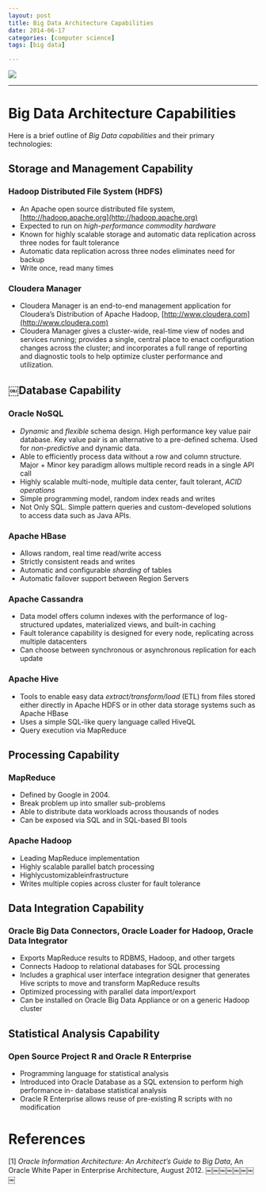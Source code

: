 ```yaml
---
layout: post
title: Big Data Architecture Capabilities
date: 2014-06-17
categories: [computer science]
tags: [big data]

---
```




[![](http://sungsoo.github.com/images/capabilities.png)](http://sungsoo.github.com/images/capabilities.png)

---

# Big Data Architecture Capabilities

Here is a brief outline of *Big Data capabilities* and their primary technologies:


## Storage and Management Capability

### Hadoop Distributed File System (HDFS)


* An Apache open source distributed file system, [http://hadoop.apache.org](http://hadoop.apache.org)
* Expected to run on *high-performance commodity hardware*
* Known for highly scalable storage and automatic data replication across three nodes for fault tolerance
* Automatic data replication across three nodes eliminates need for backup
* Write once, read many times 

### Cloudera Manager


* Cloudera Manager is an end-to-end management application for Cloudera’s Distribution of Apache Hadoop, [http://www.cloudera.com](http://www.cloudera.com)
* Cloudera Manager gives a cluster-wide, real-time view of nodes and services running; provides a single, central place to enact configuration changes across the cluster; and incorporates a full range of reporting and diagnostic tools to help optimize cluster performance and utilization.

## ￼Database Capability

### Oracle NoSQL

* *Dynamic* and *flexible* schema design. High performance key value pair database. Key value
pair is an alternative to a pre-defined schema. Used for *non-predictive* and dynamic data.
* Able to efficiently process data without a row and column structure. Major + Minor key paradigm allows multiple record reads in a single API call
* Highly scalable multi-node, multiple data center, fault tolerant, *ACID operations*
* Simple programming model, random index reads and writes
* Not Only SQL. Simple pattern queries and custom-developed solutions to access data such as Java APIs.


### Apache HBase 


* Allows random, real time read/write access
* Strictly consistent reads and writes
* Automatic and configurable *sharding* of tables
* Automatic failover support between Region Servers


### Apache Cassandra


* Data model offers column indexes with the performance of log-structured updates, materialized views, and built-in caching
* Fault tolerance capability is designed for every node, replicating across multiple datacenters
* Can choose between synchronous or asynchronous replication for each update 


### Apache Hive


* Tools to enable easy data *extract/transform/load* (ETL) from files stored either directly in Apache HDFS or in other data storage systems such as Apache HBase
* Uses a simple SQL-like query language called HiveQL
* Query execution via MapReduce

## Processing Capability

### MapReduce

* Defined by Google in 2004. 
* Break problem up into smaller sub-problems
* Able to distribute data workloads across thousands of nodes
* Can be exposed via SQL and in SQL-based BI tools

### Apache Hadoop


* Leading MapReduce implementation
* Highly scalable parallel batch processing
* Highlycustomizableinfrastructure
* Writes multiple copies across cluster for fault tolerance

## Data Integration Capability

### Oracle Big Data Connectors, Oracle Loader for Hadoop, Oracle Data Integrator


* Exports MapReduce results to RDBMS, Hadoop, and other targets
* Connects Hadoop to relational databases for SQL processing
* Includes a graphical user interface integration designer that generates Hive scripts to move and transform MapReduce results
* Optimized processing with parallel data import/export
* Can be installed on Oracle Big Data Appliance or on a generic Hadoop cluster

## Statistical Analysis Capability
### Open Source Project R and Oracle R Enterprise


* Programming language for statistical analysis 
* Introduced into Oracle Database as a SQL extension to perform high performance in- database statistical analysis 
* Oracle R Enterprise allows reuse of pre-existing R scripts with no modification


# References
[1] *Oracle Information Architecture: An Architect’s Guide to Big Data*, An Oracle White Paper in Enterprise Architecture, August 2012.
￼￼￼￼￼￼￼￼